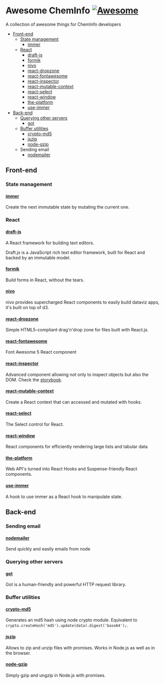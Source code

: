 # **Awesome ChemInfo** [![Awesome](https://cdn.rawgit.com/sindresorhus/awesome/d7305f38d29fed78fa85652e3a63e154dd8e8829/media/badge.svg)](https://github.com/sindresorhus/awesome)

A collection of awesome things for ChemInfo developers

- [Front-end](#front-end)
  - [State management](#state-management)
    - [immer](#immer)
  - [React](#react)
    - [draft-js](#draft-js)
    - [formik](#formik)
    - [nivo](#nivo)
    - [react-dropzone](#react-dropzone)
    - [react-fontawesome](#react-fontawesome)
    - [react-inspector](#react-inspector)
    - [react-mutable-context](#react-mutable-context)
    - [react-select](#react-select)
    - [react-window](#react-window)
    - [the-platform](#the-platform)
    - [use-immer](#use-immer)
- [Back-end](#back-end)
  - [Querying other servers](#querying-other-servers)
    - [got](#got)
  - [Buffer utilities](#buffer-utilities)
    - [crypto-md5](#crypto-md5)
    - [jszip]([jszip])
    - [node-gzip](#node-gzip)
  - Sending email
    - [nodemailer](nodemailer)

## Front-end

### State management

#### [immer](https://github.com/mweststrate/immer)

Create the next immutable state by mutating the current one.

### React

#### [draft-js](https://github.com/facebook/draft-js)

A React framework for building text editors.

Draft.js is a JavaScript rich text editor framework, built for React and backed by an immutable model.

#### [formik](https://github.com/jaredpalmer/formik)

Build forms in React, without the tears.

#### [nivo](https://github.com/plouc/nivo)

nivo provides supercharged React components to easily build dataviz apps, it's built on top of d3.

#### [react-dropzone](https://github.com/react-dropzone/react-dropzone)

Simple HTML5-compliant drag'n'drop zone for files built with React.js.

#### [react-fontawesome](https://github.com/FortAwesome/react-fontawesome)

Font Awesome 5 React component

#### [react-inspector](https://github.com/storybookjs/react-inspector)

Advanced component allowing not only to inspect objects but also the DOM. Check the [storybook](https://react-inspector.netlify.com/?selectedKind=Numbers&selectedStory=positive&full=0&addons=1&stories=1&panelRight=0).

#### [react-mutable-context](https://github.com/targos/react-mutable-context)

Create a React context that can accessed and mutated with hooks.

#### [react-select](https://github.com/JedWatson/react-select)

The Select control for React.

#### [react-window](https://github.com/bvaughn/react-window)

React components for efficiently rendering large lists and tabular data

#### [the-platform](https://github.com/palmerhq/the-platform)

Web API's turned into React Hooks and Suspense-friendly React components.

#### [use-immer](https://github.com/mweststrate/use-immer)

A hook to use immer as a React hook to manipulate state.

## Back-end

### Sending email

#### [nodemailer](https://github.com/nodemailer/nodemailer)

Send quickly and easily emails from node

### Querying other servers

#### [got](https://github.com/sindresorhus/got)

Got is a human-friendly and powerful HTTP request library.

### Buffer utilities

#### [crypto-md5](https://github.com/jtblin/crypto-md5)

Generates an md5 hash using node crypto module.
Equivalent to `crypto.createHash('md5').update(data).digest('base64');`.

#### [jszip](https://github.com/Stuk/jszip#readme)

Allows to zip and unzip files with promises. Works
in Node.js as well as in the browser.

#### [node-gzip](https://github.com/Rebsos/node-gzip)

Simply gzip and ungzip in Node.js with promises.
